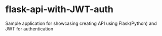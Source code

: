 # flask-api-with-JWT-auth
Sample application for showcasing creating API using Flask(Python) and JWT for authentication 
